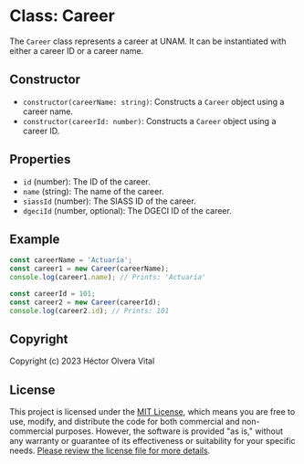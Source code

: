 # Class: Career

The `Career` class represents a career at UNAM. It can be instantiated with either a career ID or a career name.

## Constructor

- `constructor(careerName: string)`: Constructs a `Career` object using a career name.
- `constructor(careerId: number)`: Constructs a `Career` object using a career ID.

## Properties

- `id` (number): The ID of the career.
- `name` (string): The name of the career.
- `siassId` (number): The SIASS ID of the career.
- `dgeciId` (number, optional): The DGECI ID of the career.

## Example

```javascript
const careerName = 'Actuaría';
const career1 = new Career(careerName);
console.log(career1.name); // Prints: 'Actuaría'

const careerId = 101;
const career2 = new Career(careerId);
console.log(career2.id); // Prints: 101
```

## Copyright

Copyright (c) 2023 Héctor Olvera Vital

## License

This project is licensed under the [MIT License](LICENSE), which means you are free to use, modify, and distribute the code for both commercial and non-commercial purposes. However, the software is provided "as is," without any warranty or guarantee of its effectiveness or suitability for your specific needs. [Please review the license file for more details](LICENSE).
